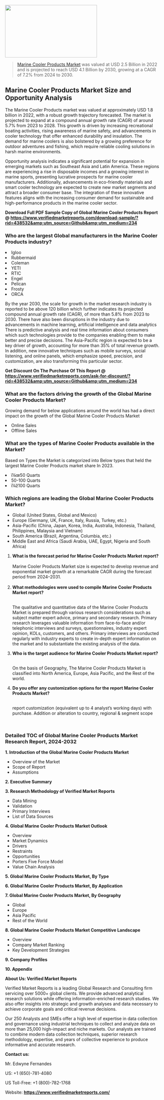 
<img src="https://ffe5etoiles.com/wp-content/uploads/2024/12/MST1-300x171.png" alt="" width="300" height="171" class="alignnone size-medium wp-image-20088" /><blockquote><p><p><a href="https://www.verifiedmarketreports.com/download-sample/?rid=438532&utm_source=Github&utm_medium=234" target="_blank">Marine Cooler Products Market</a> was valued at USD 2.5 Billion in 2022 and is projected to reach USD 4.1 Billion by 2030, growing at a CAGR of 7.2% from 2024 to 2030.</p></blockquote><p><h2>Marine Cooler Products Market Size and Opportunity Analysis</h2> <p>The Marine Cooler Products market was valued at approximately USD 1.8 billion in 2022, with a robust growth trajectory forecasted. The market is projected to expand at a compound annual growth rate (CAGR) of around 5.7% from 2023 to 2028. This growth is driven by increasing recreational boating activities, rising awareness of marine safety, and advancements in cooler technology that offer enhanced durability and insulation. The demand for marine coolers is also bolstered by a growing preference for outdoor adventures and fishing, which require reliable cooling solutions in harsh marine environments.</p> <p>Opportunity analysis indicates a significant potential for expansion in emerging markets such as Southeast Asia and Latin America. These regions are experiencing a rise in disposable incomes and a growing interest in marine sports, presenting lucrative prospects for marine cooler manufacturers. Additionally, advancements in eco-friendly materials and smart cooler technology are expected to create new market segments and attract a broader consumer base. The integration of these innovative features aligns with the increasing consumer demand for sustainable and high-performance products in the marine cooler sector.</p> </p><p class=""><strong>Download Full PDF Sample Copy of Global Marine Cooler Products Report @ <a href="https://www.verifiedmarketreports.com/download-sample/?rid=438532&amp;utm_source=Github&amp;utm_medium=234" target="_blank">https://www.verifiedmarketreports.com/download-sample/?rid=438532&amp;utm_source=Github&amp;utm_medium=234</a></strong></p><h3 id="" class="">Who are the largest Global manufacturers in the Marine Cooler Products industry?</h3><p><li>Igloo</li><li> Rubbermaid</li><li> Coleman</li><li> YETI</li><li> RTIC</li><li> Engel</li><li> Pelican</li><li> Frosty</li><li> ORCA</li></p><div class=""><div class="" dir="" data-message-author-role="" data-message-id="" data-message-model-slug=""><div class=""><div class=""><div class=""><div class="" dir="" data-message-author-role="" data-message-id="" data-message-model-slug=""><div class=""><div class=""><p>By the year 2030, the scale for growth in the market research industry is reported to be above 120 billion which further indicates its projected compound annual growth rate (CAGR), of more than 5.8% from 2023 to 2030. There have also been disruptions in the industry due to advancements in machine learning, artificial intelligence and data analytics There is predictive analysis and real time information about consumers which such technologies provide to the companies enabling them to make better and precise decisions. The Asia-Pacific region is expected to be a key driver of growth, accounting for more than 35% of total revenue growth. In addition, new innovative techniques such as mobile surveys, social listening, and online panels, which emphasize speed, precision, and customization, are also transforming this particular sector.</p><p><strong>Get Discount On The Purchase Of This Report @&nbsp; <a href="https://www.verifiedmarketreports.com/ask-for-discount/?rid=438532&amp;utm_source=Github&amp;utm_medium=234" target="_blank">https://www.verifiedmarketreports.com/ask-for-discount/?rid=438532&amp;utm_source=Github&amp;utm_medium=234</a></strong></p></div></div></div></div></div></div></div></div><h3 id="" class="">What are the factors driving the growth of the Global Marine Cooler Products Market?</h3><p id="" class="">Growing demand for below applications around the world has had a direct impact on the growth of the Global Marine Cooler Products Market</p><p id="" class=""><li>Online Sales</li><li> Offline Sales</li></p><h3 id="" class="">What are the types of Marine Cooler Products available in the Market?</h3><p id="" class="">Based on Types the Market is categorized into Below types that held the largest Marine Cooler Products market share In 2023.</p><p id="" class=""><li>ï¼œ50 Quarts</li><li> 50-100 Quarts</li><li> ï¼ž100 Quarts</li></p><h3 id="" class="">Which regions are leading the Global Marine Cooler Products Market?</h3><ul><li>Global (United States, Global and Mexico)</li><li>Europe (Germany, UK, France, Italy, Russia, Turkey, etc.)</li><li>Asia-Pacific (China, Japan, Korea, India, Australia, Indonesia, Thailand, Philippines, Malaysia and Vietnam)</li><li>South America (Brazil, Argentina, Columbia, etc.)</li><li>Middle East and Africa (Saudi Arabia, UAE, Egypt, Nigeria and South Africa)</li></ul><p><ol><li><strong>What is the forecast period for Marine Cooler Products Market report?<br /></strong><br /><span data-sheets-root="1" data-sheets-value="{&quot;1&quot;:2,&quot;2&quot;:&quot;XXXX size is expected to develop revenue and exponential market growth at a remarkable CAGR during the forecast period from 2024&ndash;2030.&quot;}" data-sheets-userformat="{&quot;2&quot;:12674,&quot;4&quot;:{&quot;1&quot;:2,&quot;2&quot;:16776960},&quot;10&quot;:2,&quot;11&quot;:0,&quot;15&quot;:&quot;Arial&quot;,&quot;16&quot;:12}">Marine Cooler Products Market size is expected to develop revenue and exponential market growth at a remarkable CAGR during the forecast period from 2024&ndash;2031.</span><br /><br /></li><li><strong>What methodologies were used to compile Marine Cooler Products Market report?<br /><br /></strong><p>The qualitative and quantitative data of the&nbsp;Marine Cooler Products Market is prepared through various research considerations such as subject matter expert advice, primary and secondary research. Primary research leverages valuable information from face-to-face and/or telephonic interviews and surveys, questionnaires, industry expert opinion, KOLs, customers, and others. Primary interviews are conducted regularly with industry experts to create in-depth expert information on the market and to substantiate the existing analysis of the data.&nbsp;</p></li><li><strong>Who is the target audience for Marine Cooler Products Market report?<br /><br /></strong><p>On the basis of Geography, The&nbsp;Marine Cooler Products Market is classified into North America, Europe, Asia Pacific, and the Rest of the world.</p></li><li><strong>Do you offer any customization options for the report Marine Cooler Products Market?<br /><br /></strong><p>report customization (equivalent up to 4 analyst&rsquo;s working days) with purchase. Addition or alteration to country, regional &amp; segment scope</p><p>&nbsp;</p></li></ol></p><h3 id="" class="">Detailed TOC of Global Marine Cooler Products Market Research Report, 2024-2032</h3><p id="" class=""><strong>1. Introduction of the Global Marine Cooler Products Market</strong></p><ul><li>Overview of the Market</li><li>Scope of Report</li><li>Assumptions</li></ul><p id="" class=""><strong>2. Executive Summary</strong></p><p id="" class=""><strong>3. Research Methodology of&nbsp;Verified Market Reports</strong></p><ul><li>Data Mining</li><li>Validation</li><li>Primary Interviews</li><li>List of Data Sources</li></ul><p id="" class=""><strong>4. Global Marine Cooler Products Market Outlook</strong></p><ul><li>Overview</li><li>Market Dynamics</li><li>Drivers</li><li>Restraints</li><li>Opportunities</li><li>Porters Five Force Model</li><li>Value Chain Analysis</li></ul><p id="" class=""><strong>5. Global Marine Cooler Products Market, By&nbsp;Type</strong></p><p id="" class=""><strong>6. Global Marine Cooler Products Market, By Application</strong></p><p id="" class=""><strong>7. Global Marine Cooler Products Market, By Geography</strong></p><ul><li>Global</li><li>Europe</li><li>Asia Pacific</li><li>Rest of the World</li></ul><p id="" class=""><strong>8. Global Marine Cooler Products Market Competitive Landscape</strong></p><ul><li>Overview</li><li>Company Market Ranking</li><li>Key Development Strategies</li></ul><p id="" class=""><strong>9. Company Profiles</strong></p><p id="" class=""><strong>10. Appendix</strong></p><p id="" class=""><strong>About Us: Verified Market Reports</strong></p><p id="" class="">Verified Market Reports is a leading Global Research and Consulting firm servicing over 5000+ global clients. We provide advanced analytical research solutions while offering information-enriched research studies. We also offer insights into strategic and growth analyses and data necessary to achieve corporate goals and critical revenue decisions.</p><p id="" class="">Our 250 Analysts and SMEs offer a high level of expertise in data collection and governance using industrial techniques to collect and analyze data on more than 25,000 high-impact and niche markets. Our analysts are trained to combine modern data collection techniques, superior research methodology, expertise, and years of collective experience to produce informative and accurate research.</p><p id="" class=""><strong>Contact us:</strong></p><p id="" class="">Mr. Edwyne Fernandes</p><p id="" class="">US: +1 (650)-781-4080</p><p id="" class="">US Toll-Free: +1 (800)-782-1768</p><p id="" class="">Website: <a target="" data-test-app-aware-link=""><strong>https://www.verifiedmarketreports.com/</strong></a></p>
